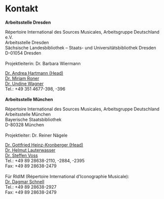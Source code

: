 # Kontakt

**Arbeitsstelle Dresden**

Répertoire International des Sources Musicales, Arbeitsgruppe Deutschland e.V.\
Arbeitsstelle Dresden\
Sächsische Landesbibliothek – Staats- und Universitätsbibliothek Dresden\
D-01054 Dresden\
\
Projektleiterin: Dr. Barbara Wiermann

[Dr. Andrea Hartmann (Head)](mailto:andrea.hartmann@slub-dresden.de)\
[Dr. Miriam Roner](mailto:miriam.roner@slub-dresden.de)\
[Dr. Undine Wagner](mailto:undine.wagner@t-online.de)  \
Tel.: +49 351 4677-398, -396\
\
**Arbeitsstelle München**

Répertoire International des Sources Musicales, Arbeitsgruppe Deutschland\
Arbeitsstelle München\
Bayerische Staatsbibliothek\
D-80328 München\
\
Projektleiter: Dr. Reiner Nägele

[Dr. Gottfried Heinz-Kronberger (Head)](mailto:Gottfried.Heinz-Kronberger@bsb-muenchen.de)\
[Dr. Helmut Lauterwasser](mailto:helmut.lauterwasser@bsb-muenchen.de)\
[Dr. Steffen Voss](mailto:Steffen.Voss@bsb-muenchen.de)\
Tel.: +49 89 28638-2110, -2884, -2395\
Fax: +49 89 28638-2479\
\
Für RIdIM (Répertoire International d'Iconographie Musicale):\
[Dr. Dagmar Schnell](mailto:dagmar.schnell@bsb-muenchen.de)\
Tel.: +49 89 28638-2927\
Fax: +49 89 28638-2479
